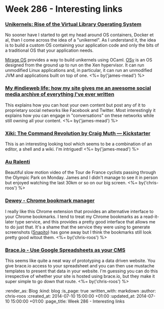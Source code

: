 Week 286 - Interesting links
============================

### [Unikernels: Rise of the Virtual Library Operating System](http://queue.acm.org/detail.cfm?id=2566628)

No sooner have I started to get my head around OS containers, Docker et al, than I come across the idea of a "unikernel". As I understand it, the idea is to build a custom OS containing your application code and only the bits of a traditional OS that your application needs.

[Mirage OS][] provides a way to build unikernels using OCaml. [OSv][] is an OS designed from the ground up to run on the Xen hypervisor. It can run unmodified Linux applications and, in particular, it can run an unmodified JVM and applications built on top of one. <%= by('james-mead') %>


### [My #indieweb life: how my site gives me an awesome social media archive of everything I've ever written](http://werd.io/2014/my-indieweb-life-how-my-site-gives-me-an-awesome)

This explains how you can host your own content but post any of it to proprietary social networks like Facebook and Twitter. Most interestingly it explains how you can engage in "conversations" on these networks while still owning all your content. <%= by('james-mead') %>


### [Xiki: The Command Revolution by Craig Muth — Kickstarter](https://www.kickstarter.com/projects/xiki/xiki-the-command-revolution)

This is an interesting looking tool which seems to be a combination of an editor, a shell and a wiki. I'm intrigued! <%= by('james-mead') %>


### [Au Ralenti](http://scraplab.net/au-ralenti/)

Beautiful slow motion video of the Tour de France cyclists passing through the Olympic Park on Monday. James and I didn't manage to see it in person but enjoyed watching the last 30km or so on our big screen. <%= by('chris-roos') %>


### [Dewey - Chrome bookmark manager](http://deweyapp.io/)

I really like this Chrome extension that provides an alternative interface to your Chrome bookmarks. I tend to treat my Chrome bookmarks as a read-it-later type service, and this provides a pretty good interface that allows me to do just that. It's a shame that the service they were using to generate screenshots ([Snapito][]) has gone away but I think the bookmarks still look pretty good witout them. <%= by('chris-roos') %>


### [Brace.io - Use Google Spreadsheets as your CMS](http://data.brace.io/)

This seems like quite a neat way of prototyping a data driven website. You give brace.io access to your spreadsheet and you can then use mustache templates to present that data in your website. I'm guessing you can do this irrespective of whether your site is hosted using brace.io, but they make it super simple to go down that route. <%= by('chris-roos') %>


[Mirage OS]: http://openmirage.org/
[OSv]: https://github.com/cloudius-systems/osv
[Snapito]: http://snapito.com/back-soon/


:render_as: Blog
:kind: blog
:is_page: true
:written_with: markdown
:author: chris-roos
:created_at: 2014-07-10 15:00:00 +01:00
:updated_at: 2014-07-10 15:00:00 +01:00
:page_title: Week 286 - Interesting links
